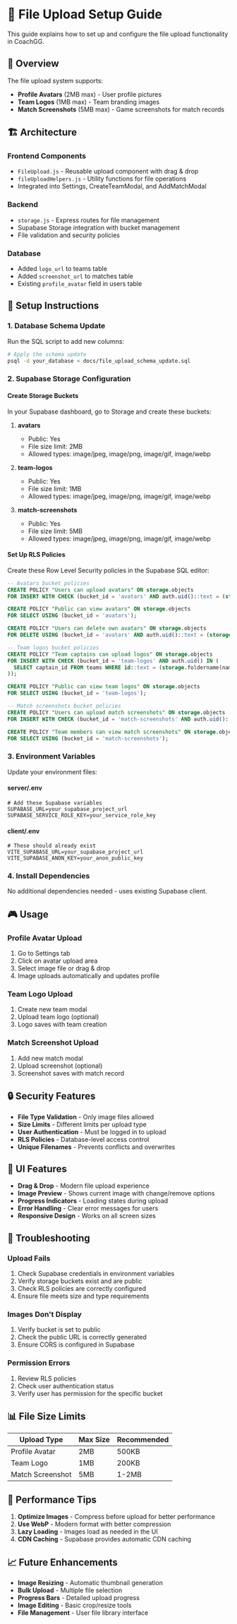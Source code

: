 # 📁 File Upload Setup Guide

This guide explains how to set up and configure the file upload functionality in CoachGG.

## 🎯 Overview

The file upload system supports:
- **Profile Avatars** (2MB max) - User profile pictures
- **Team Logos** (1MB max) - Team branding images  
- **Match Screenshots** (5MB max) - Game screenshots for match records

## 🏗️ Architecture

### Frontend Components
- `FileUpload.js` - Reusable upload component with drag & drop
- `fileUploadHelpers.js` - Utility functions for file operations
- Integrated into Settings, CreateTeamModal, and AddMatchModal

### Backend
- `storage.js` - Express routes for file management
- Supabase Storage integration with bucket management
- File validation and security policies

### Database
- Added `logo_url` to teams table
- Added `screenshot_url` to matches table
- Existing `profile_avatar` field in users table

## 🔧 Setup Instructions

### 1. Database Schema Update

Run the SQL script to add new columns:

```bash
# Apply the schema update
psql -d your_database < docs/file_upload_schema_update.sql
```

### 2. Supabase Storage Configuration

#### Create Storage Buckets

In your Supabase dashboard, go to Storage and create these buckets:

1. **avatars**
   - Public: Yes
   - File size limit: 2MB
   - Allowed types: image/jpeg, image/png, image/gif, image/webp

2. **team-logos** 
   - Public: Yes
   - File size limit: 1MB
   - Allowed types: image/jpeg, image/png, image/gif, image/webp

3. **match-screenshots**
   - Public: Yes  
   - File size limit: 5MB
   - Allowed types: image/jpeg, image/png, image/gif, image/webp

#### Set Up RLS Policies

Create these Row Level Security policies in the Supabase SQL editor:

```sql
-- Avatars bucket policies
CREATE POLICY "Users can upload avatars" ON storage.objects
FOR INSERT WITH CHECK (bucket_id = 'avatars' AND auth.uid()::text = (storage.foldername(name))[1]);

CREATE POLICY "Public can view avatars" ON storage.objects
FOR SELECT USING (bucket_id = 'avatars');

CREATE POLICY "Users can delete own avatars" ON storage.objects
FOR DELETE USING (bucket_id = 'avatars' AND auth.uid()::text = (storage.foldername(name))[1]);

-- Team logos bucket policies
CREATE POLICY "Team captains can upload logos" ON storage.objects
FOR INSERT WITH CHECK (bucket_id = 'team-logos' AND auth.uid() IN (
  SELECT captain_id FROM teams WHERE id::text = (storage.foldername(name))[1]
));

CREATE POLICY "Public can view team logos" ON storage.objects
FOR SELECT USING (bucket_id = 'team-logos');

-- Match screenshots bucket policies
CREATE POLICY "Users can upload match screenshots" ON storage.objects
FOR INSERT WITH CHECK (bucket_id = 'match-screenshots' AND auth.uid()::text = (storage.foldername(name))[1]);

CREATE POLICY "Team members can view match screenshots" ON storage.objects
FOR SELECT USING (bucket_id = 'match-screenshots');
```

### 3. Environment Variables

Update your environment files:

#### server/.env
```env
# Add these Supabase variables
SUPABASE_URL=your_supabase_project_url
SUPABASE_SERVICE_ROLE_KEY=your_service_role_key
```

#### client/.env
```env
# These should already exist
VITE_SUPABASE_URL=your_supabase_project_url
VITE_SUPABASE_ANON_KEY=your_anon_public_key
```

### 4. Install Dependencies

No additional dependencies needed - uses existing Supabase client.

## 🎮 Usage

### Profile Avatar Upload
1. Go to Settings tab
2. Click on avatar upload area
3. Select image file or drag & drop
4. Image uploads automatically and updates profile

### Team Logo Upload  
1. Create new team modal
2. Upload team logo (optional)
3. Logo saves with team creation

### Match Screenshot Upload
1. Add new match modal
2. Upload screenshot (optional) 
3. Screenshot saves with match record

## 🔒 Security Features

- **File Type Validation** - Only image files allowed
- **Size Limits** - Different limits per upload type
- **User Authentication** - Must be logged in to upload
- **RLS Policies** - Database-level access control
- **Unique Filenames** - Prevents conflicts and overwrites

## 🎨 UI Features

- **Drag & Drop** - Modern file upload experience
- **Image Preview** - Shows current image with change/remove options
- **Progress Indicators** - Loading states during upload
- **Error Handling** - Clear error messages for users
- **Responsive Design** - Works on all screen sizes

## 🐛 Troubleshooting

### Upload Fails
1. Check Supabase credentials in environment variables
2. Verify storage buckets exist and are public
3. Check RLS policies are correctly configured
4. Ensure file meets size and type requirements

### Images Don't Display
1. Verify bucket is set to public
2. Check the public URL is correctly generated
3. Ensure CORS is configured in Supabase

### Permission Errors
1. Review RLS policies
2. Check user authentication status
3. Verify user has permission for the specific bucket

## 📊 File Size Limits

| Upload Type | Max Size | Recommended |
|-------------|----------|-------------|
| Profile Avatar | 2MB | 500KB |
| Team Logo | 1MB | 200KB |
| Match Screenshot | 5MB | 1-2MB |

## 🚀 Performance Tips

1. **Optimize Images** - Compress before upload for better performance
2. **Use WebP** - Modern format with better compression
3. **Lazy Loading** - Images load as needed in the UI
4. **CDN Caching** - Supabase provides automatic CDN caching

## 📈 Future Enhancements

- **Image Resizing** - Automatic thumbnail generation
- **Bulk Upload** - Multiple file selection
- **Progress Bars** - Detailed upload progress
- **Image Editing** - Basic crop/resize tools
- **File Management** - User file library interface